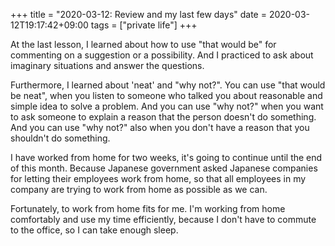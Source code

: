 +++
title =  "2020-03-12: Review and my last few days"
date = 2020-03-12T19:17:42+09:00
tags = ["private life"]
+++

At the last lesson, I learned about how to use "that would be"
for commenting on a suggestion or a possibility.
And I practiced to ask about imaginary situations and answer the questions.

Furthermore, I learned about 'neat' and "why not?".
You can use "that would be neat", when you listen to someone
who talked you about reasonable and simple idea to solve a problem.
And you can use "why not?"
when you want to ask someone to explain a reason that the person doesn't do something.
And you can use "why not?"
also when you don't have a reason that you shouldn't do something.

I have worked from home for two weeks, it's going to continue until the end of this month.
Because Japanese government asked Japanese companies for letting their employees work from home,
so that all employees in my company are trying to work from home as possible as we can.

Fortunately, to work from home fits for me.
I'm working from home comfortably and use my time efficiently,
because I don't have to commute to the office, so I can take enough sleep.
